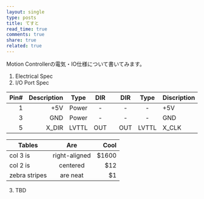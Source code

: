 ```yaml
---
layout: single
type: posts
title: てすと
read_time: true
comments: true
share: true
related: true
---
```

Motion Controllerの電気・IO仕様について書いてみます。

1. Electrical Spec
2. I/O Port Spec

| Pin# | Description | Type  | DIR |   | DIR | Type  | Discription | Pin# |
|-----:|------------:|:-----:|:---:|:-:|:---:|:-----:|:------------|:-----|
|     1|          +5V| Power |  -  |   |  -  |   -   | +5V         |2     |
|     3|          GND| Power |  -  |   |  -  |   -   | GND         |4     |
|     5|        X_DIR| LVTTL | OUT |   | OUT | LVTTL | X_CLK       |6     |


| Tables        | Are           | Cool  |
| ------------- |:-------------:| -----:|
| col 3 is      | right-aligned | $1600 |
| col 2 is      | centered      |   $12 |
| zebra stripes | are neat      |    $1 |

3. TBD
